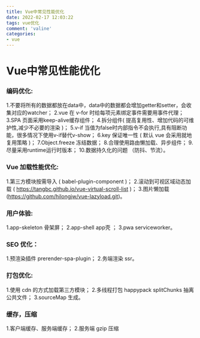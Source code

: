 ```yaml
---
title: Vue中常见性能优化
date: 2022-02-17 12:03:22
tags: vue优化
comment: 'valine'
categories: 
- vue
---
```


# Vue中常见性能优化

### 编码优化:

1.不要将所有的数据都放在data中，data中的数据都会增加getter和setter，会收集对应的watcher；
2.vue 在 v-for 时给每项元素绑定事件需要用事件代理；
3.SPA 页面采用keep-alive缓存组件；
4.拆分组件( 提高复用性、增加代码的可维护性,减少不必要的渲染 )；
5.v-if 当值为false时内部指令不会执行,具有阻断功能，很多情况下使用v-if替代v-show；
6.key 保证唯一性 ( 默认 vue 会采用就地复用策略 )；
7.Object.freeze 冻结数据；
8.合理使用路由懒加载、异步组件；
9.尽量采用runtime运行时版本；
10.数据持久化的问题 （防抖、节流）。

### Vue 加载性能优化:

1.第三方模块按需导入 ( babel-plugin-component )；
2.滚动到可视区域动态加载 ( https://tangbc.github.io/vue-virtual-scroll-list )；
3.图片懒加载 (https://github.com/hilongjw/vue-lazyload.git)。

### 用户体验:

1.app-skeleton 骨架屏；
2.app-shell app壳 ；
3.pwa serviceworker。

### SEO 优化：

1.预渲染插件 prerender-spa-plugin；
2.务端渲染 ssr。

### 打包优化:

1.使用 cdn 的方式加载第三方模块；
2.多线程打包 happypack splitChunks 抽离公共文件；
3.sourceMap 生成。

### 缓存，压缩

1.客户端缓存、服务端缓存；
2.服务端 gzip 压缩
